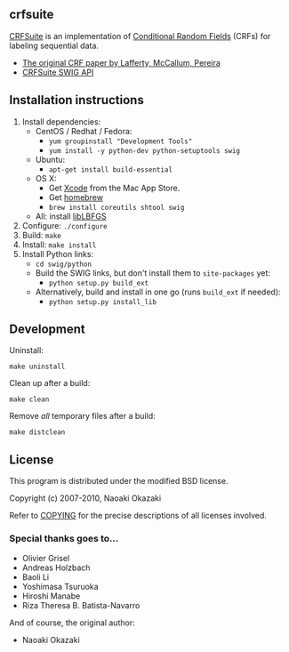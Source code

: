 ## crfsuite

[CRFSuite](http://www.chokkan.org/software/crfsuite/) is an implementation of
[Conditional Random Fields](http://en.wikipedia.org/wiki/Conditional_random_field)
(CRFs) for labeling sequential data.

* [The original CRF paper by Lafferty, McCallum, Pereira](http://www.cis.upenn.edu/~pereira/papers/crf.pdf)
* [CRFSuite SWIG API](http://www.chokkan.org/software/crfsuite/api/crfsuite_hpp_api.html)


## Installation instructions

1. Install dependencies:
    - CentOS / Redhat / Fedora:
        + `yum groupinstall "Development Tools"`
        + `yum install -y python-dev python-setuptools swig`
    - Ubuntu:
        + `apt-get install build-essential`
    - OS X:
        + Get [Xcode](https://itunes.apple.com/us/app/xcode/id497799835) from the Mac App Store.
        + Get [homebrew](http://brew.sh/)
        + `brew install coreutils shtool swig`
    - All: install [libLBFGS](http://www.chokkan.org/software/liblbfgs/)
2. Configure: `./configure`
3. Build: `make`
4. Install: `make install`
5. Install Python links:
    - `cd swig/python`
    - Build the SWIG links, but don't install them to `site-packages` yet:
        + `python setup.py build_ext`
    - Alternatively, build and install in one go (runs `build_ext` if needed):
        + `python setup.py install_lib`


## Development

Uninstall:

    make uninstall

Clean up after a build:

    make clean

Remove _all_ temporary files after a build:

    make distclean


## License

This program is distributed under the modified BSD license.

Copyright (c) 2007-2010, Naoaki Okazaki

Refer to [COPYING](COPYING) for the precise descriptions of all licenses
involved.


### Special thanks goes to...

* Olivier Grisel
* Andreas Holzbach
* Baoli Li
* Yoshimasa Tsuruoka
* Hiroshi Manabe
* Riza Theresa B. Batista-Navarro

And of course, the original author:

* Naoaki Okazaki
